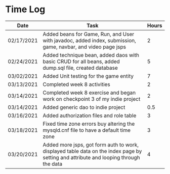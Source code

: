 # Time Log

| Date | Task | Hours |
|------|------|-------|
|02/17/2021|Added beans for Game, Run, and User with javadoc, added index, submission, game, navbar, and video page jsps|2|
|02/24/2021|Added technique bean, added daos with basic CRUD for all beans, added dump.sql file, created database|5|
|03/02/2021| Added Unit testing for the game entity|7|
|03/13/2021|Completed week 8 activities|2|
|03/14/2021|Completed week 8 exercise and began work on checkpoint 3 of my indie project|2|
|03/14/2021|Added generic dao to indie project|0.5|
|03/16/2021|Added authorization files and role table|3|
|03/18/2021|Fixed time zone errors buy altering the mysqld.cnf file to have a default time zone|3|
|03/20/2021|Added more jsps, got form auth to work, displayed table data on the index page by setting and attribute and looping through the data|4|